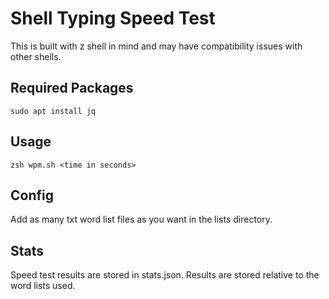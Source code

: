 # Shell Typing Speed Test
This is built with z shell in mind and may have compatibility issues with other shells.

## Required Packages
`sudo apt install jq`

## Usage
`zsh wpm.sh <time in seconds>`

## Config
Add as many txt word list files as you want in the lists directory.

## Stats
Speed test results are stored in stats.json. Results are stored relative to the word lists used.